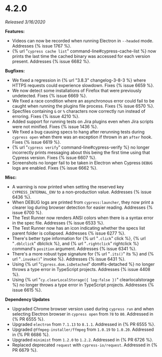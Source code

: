 # 4.2.0

*Released 3/16/2020*

**Features:**

- Videos can now be recorded when running Electron in `--headed` mode. Addresses {% issue 1767 %}.
- {% url "`cypress cache list`" command-line#cypress-cache-list %} now prints the last time the cached binary was accessed for each version present. Addresses {% issue 6682 %}.

**Bugfixes:**

- We fixed a regression in {% url "3.8.3" changelog-3-8-3 %}  where HTTPS requests could experience slowdown. Fixes {% issue 6659 %}.
- We now detect some installations of Firefox that were previously undetected. Fixes {% issue 6669 %}.
- We fixed a race condition where an asynchronous error could fail to be caught when running the plugins file process. Fixes {% issue 6570 %}.
- Specfiles containing `&` or `%` characters now correctly run instead of erroring. Fixes {% issue 4210 %}.
- Added support for running tests on Jira plugins even when Jira scripts were not minified. Fixes {% issue 1436 %}.
- We fixed a bug causing specs to hang after rerunning tests during `cypress open` when there was an exception if thrown in an `after` hook. Fixes {% issue 6619 %}.
- {% url "`cypress verify`" command-line#cypress-verify %} no longer incorrectly prints messaging about this being the first time using that Cypress version. Fixes {% issue 6607 %}.
- Screenshots no longer fail to be taken in Electron when Cypress `DEBUG` logs are enabled. Fixes {% issue 6662 %}.

**Misc:**

- A warning is now printed when setting the reserved key `CYPRESS_INTERNAL_ENV` to a non-production value. Addresses {% issue 6436 %}.
- When DEBUG logs are printed from `cypress:launcher`, they now print a clearer log during browser detection for easier reading. Addresses {% issue 6700 %}.
- The Test Runner now renders ANSI colors when there is a syntax error in the spec file. Addresses {% issue 6533 %}.
- The Test Runner now has an icon indicating whether the specs list parent folder is collapsed.  Addresses {% issue 6277 %}.
- There's better type information for {% url "`.click`" click %}, {% url "`.dblclick`" dblclick %}, and {% url "`.rightclick`" rightclick %} command's `position` argument. Addresses {% issue 6341 %}.
- There's a more robust type signature for {% url "`.its()`" its %} and {% url "`.invoke()`" invoke %}. Addresses {% issue 6431 %}.
- Using {% url "`Cypress.dom.isDetached`" dom#Is-detached %} no longer throws a type error in TypeScript projects. Addresses {% issue 4408 %}.
- Using {% url "`cy.clearLocalStorage({ log:false })`" clearlocalstorage %} no longer throws a type error in TypeScript projects. Addresses {% issue 6615 %}.

**Dependency Updates**

- Upgraded Chrome browser version used during `cypress run` and when selecting Electron browser in `cypress open` from `78` to `80`. Addressed in {% PR 6555 %}.
- Upgraded `electron` from `7.1.13` to `8.1.1`. Addressed in {% PR 6555 %}.
- Upgraded `@ffmpeg-installer/ffmpeg` from `1.0.19` to `1.0.20`. Addressed in {% PR 6686 %}.
- Upgraded `minimist` from `1.2.0` to `1.2.2`. Addressed in {% PR 6726 %}.
- Replaced deprecated `request` with `cypress-io/request`. Addressed in {% PR 6679 %}.
